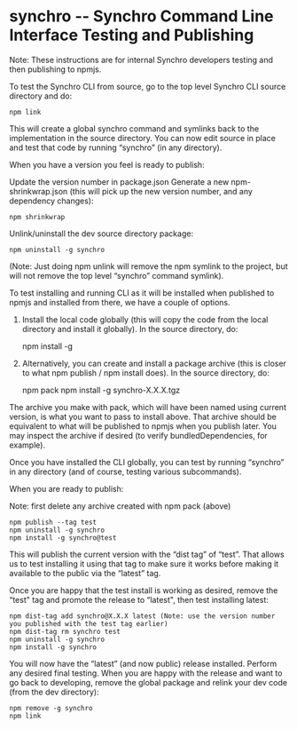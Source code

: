 # synchro -- Synchro Command Line Interface Testing and Publishing

Note: These instructions are for internal Synchro developers testing and then publishing to npmjs.

To test the Synchro CLI from source, go to the top level Synchro CLI source directory and do:

    npm link

This will create a global synchro command and symlinks back to the implementation in the source directory.  You can now edit source in place and test that code by running “synchro” (in any directory).

When you have a version you feel is ready to publish:

Update the version number in package.json
Generate a new npm-shrinkwrap.json (this will pick up the new version number, and any dependency changes):

    npm shrinkwrap

Unlink/uninstall the dev source directory package:

    npm uninstall -g synchro

(Note: Just doing npm unlink will remove the npm symlink to the project, but will not remove the top level “synchro” command symlink).

To test installing and running CLI as it will be installed when published to npmjs and installed from there, we have a couple of options.

1) Install the local code globally (this will copy the code from the local directory and install it globally).  In the source directory, do:

    npm install -g

2) Alternatively, you can create and install a package archive (this is closer to what npm publish / npm install does).  In the source directory, do:

    npm pack
    npm install -g synchro-X.X.X.tgz

The archive you make with pack, which will have been named using current version, is what you want to pass to install above.  That archive should be equivalent to what will be published to npmjs when you publish later.  You may inspect the archive if desired (to verify bundledDependencies, for example).

Once you have installed the CLI globally, you can test by running “synchro” in any directory (and of course, testing various subcommands).

When you are ready to publish:

Note: first delete any archive created with npm pack (above)

    npm publish --tag test
    npm uninstall -g synchro
    npm install -g synchro@test

This will publish the current version with the “dist tag” of “test”.  That allows us to test installing it using that tag to make sure it works before making it available to the public via the “latest” tag.

Once you are happy that the test install is working as desired, remove the “test" tag and promote the release to “latest", then test installing latest:

    npm dist-tag add synchro@X.X.X latest (Note: use the version number you published with the test tag earlier)
    npm dist-tag rm synchro test
    npm uninstall -g synchro
    npm install -g synchro

You will now have the “latest” (and now public) release installed.  Perform any desired final testing.  When you are happy with the release and want to go back to developing, remove the global package and relink your dev code (from the dev directory):

    npm remove -g synchro
    npm link
